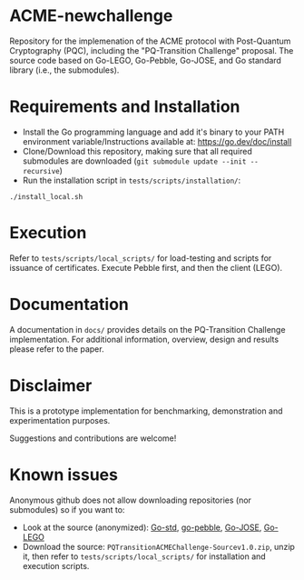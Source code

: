 # ACME-newchallenge

Repository for the implemenation of the ACME protocol with Post-Quantum Cryptography (PQC), including the "PQ-Transition Challenge" proposal. The source code based on Go-LEGO, Go-Pebble, Go-JOSE, and Go standard library (i.e., the submodules).

# Requirements and Installation

- Install the Go programming language and add it's binary to your PATH environment variable/Instructions available at: https://go.dev/doc/install
- Clone/Download this repository, making sure that all required submodules are downloaded (`git submodule update --init --recursive`)
- Run the installation script in `tests/scripts/installation/`:
```
./install_local.sh
```

# Execution

Refer to `tests/scripts/local_scripts/` for load-testing and scripts for issuance of certificates. Execute Pebble first, and then the client (LEGO).

# Documentation

A documentation in `docs/` provides details on the PQ-Transition Challenge implementation. For additional information, overview, design and results please refer to the paper.

# Disclaimer

This is a prototype implementation for benchmarking, demonstration and experimentation purposes. 

Suggestions and contributions are welcome!

# Known issues

Anonymous github does not allow downloading repositories (nor submodules) so if you want to:
- Look at the source (anonymized): [Go-std](https://anonymous.4open.science/r/go-std-C24A), [go-pebble](https://anonymous.4open.science/r/go-pebble-78DE/), [Go-JOSE](https://anonymous.4open.science/r/go-jose-5555), [Go-LEGO](https://anonymous.4open.science/r/go-lego-2E5F)
- Download the source: `PQTransitionACMEChallenge-Sourcev1.0.zip`, unzip it, then refer to `tests/scripts/local_scripts/` for installation and execution scripts.
